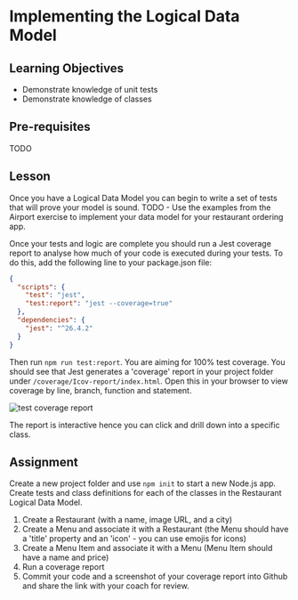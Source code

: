 # Implementing the Logical Data Model

## Learning Objectives
* Demonstrate knowledge of unit tests
* Demonstrate knowledge of classes

## Pre-requisites
TODO

## Lesson
Once you have a Logical Data Model you can begin to write a set of tests that will prove your model is sound. TODO - Use the examples from the Airport exercise to implement your data model for your restaurant ordering app.

Once your tests and logic are complete you should run a Jest coverage report to analyse how much of your code is executed during your tests. To do this, add the following line to your package.json file:

```json
{
  "scripts": {
    "test": "jest",
    "test:report": "jest --coverage=true"
  },
  "dependencies": {
    "jest": "^26.4.2"
  }
}
```
Then run `npm run test:report`. You are aiming for 100% test coverage. You should see that Jest generates a 'coverage' report in your project folder under `/coverage/Icov-report/index.html`. Open this in your browser to view coverage by line, branch, function and statement.

![test coverage report](https://user-images.githubusercontent.com/4499581/93334401-cc627a00-f81c-11ea-9c98-4825235c06a4.png)

The report is interactive hence you can click and drill down into a specific class.

## Assignment
Create a new project folder and use `npm init` to start a new Node.js app. Create tests and class definitions for each of the classes in the Restaurant Logical Data Model.

1. Create a Restaurant (with a name, image URL, and a city)
1. Create a Menu and associate it with a Restaurant (the Menu should have a 'title' property and an 'icon' - you can use emojis for icons)
1. Create a Menu Item and associate it with a Menu (Menu Item should have a name and price)
1. Run a coverage report
1. Commit your code and a screenshot of your coverage report into Github and share the link with your coach for review.
